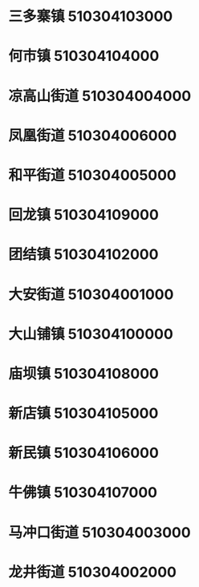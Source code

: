 # 三多寨镇 510304103000
# 何市镇 510304104000
# 凉高山街道 510304004000
# 凤凰街道 510304006000
# 和平街道 510304005000
# 回龙镇 510304109000
# 团结镇 510304102000
# 大安街道 510304001000
# 大山铺镇 510304100000
# 庙坝镇 510304108000
# 新店镇 510304105000
# 新民镇 510304106000
# 牛佛镇 510304107000
# 马冲口街道 510304003000
# 龙井街道 510304002000
